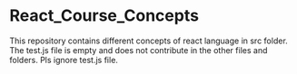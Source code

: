 # React_Course_Concepts
This repository contains different concepts of react language in src folder. 
The test.js file is empty and does not contribute in the other files and folders. Pls ignore test.js file.
